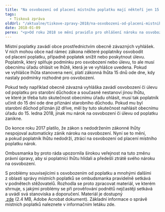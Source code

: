 ```yaml
---
title: "Na osvobození od placení místního poplatku mají někteří jen 15 dnů"
tags:
  - Tisková zpráva
oldUrl: "/aktualne/tiskove-zpravy-2018/na-osvobozeni-od-placeni-mistniho-poplatku-maji-nekteri-jen-15-dnu"
date: 2018-01-09
perex: "<p>Od roku 2018 se mění pravidlo pro ohlášení nároku na osvobození od placení místních poplatků. Pokud poplatník neohlásí obecnímu úřadu údaj rozhodný pro osvobození nebo úlevu od poplatku včas, nárok mu zanikne.</p>"
---
```


<!-- imported from the old website -->

<p>Místní poplatky zavádí obce prostřednictvím obecně závazných vyhlášek. V nich mohou obce nad rámec zákona některé poplatníky osvobodit od placení poplatku, případně poplatek snížit nebo poskytnout úlevu. Poplatník, který splňuje podmínku pro osvobození nebo úlevu, to ale musí obecnímu úřadu ohlásit ve lhůtě, která je ve vyhlášce uvedena. Pokud ve vyhlášce lhůta stanovena není, platí zákonná lhůta 15 dnů ode dne, kdy nastaly podmínky rozhodné pro osvobození.</p> <p>Pokud tedy například obecně závazná vyhláška zavádí osvobození či úlevu od poplatku pro starobní důchodce a současně nestanoví jinou lhůtu, ve které je třeba tuto skutečnost obecnímu úřadu ohlásit, musí tak poplatník učinit do 15 dní ode dne přiznání starobního důchodu. Pokud mu byl starobní důchod přiznán již dříve, měl by tuto skutečnost nahlásit obecnímu úřadu do 15. ledna 2018, jinak mu nárok na osvobození či úlevu od poplatku zanikne. </p> <p>Do konce roku 2017 platilo, že zákon s nedodržením zákonné lhůty nespojoval automaticky zánik nároku na osvobození. Nyní se to mění, a pokud poplatník lhůtu nedodrží, ztrácí na osvobození od placení místního poplatku nárok.</p> <p>Ombusmanka by proto ráda upozornila širokou veřejnost na tuto změnu právní úpravy, aby si poplatníci lhůtu hlídali a předešli ztrátě svého nároku na osvobození.</p><p> S problémy souvisejícími s osvobozením od poplatku a mnohými dalšími z oblasti správy místních poplatků se ombudsmanka pravidelně setkává v podnětech stěžovatelů. Rozhodla se proto zpracovat materiál, ve kterém shrnuje, s jakými problémy se při prověřování podnětů nejčastěji setkává a uvádí svá stanoviska a doporučení. Materiál je dostupný <a title="Otevření do nového okna" href="/uploads-import/Letaky/Mistni-poplatky_web.pdf" target="_blank"> zde</a> (2.4 MB, Adobe Acrobat dokument). Základní informace o správě místních poplatků naleznete v informačním letáku zde.</p>
